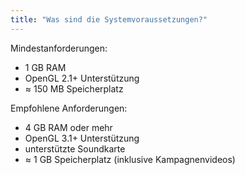 ```yaml
---
title: "Was sind die Systemvoraussetzungen?"
---
```


Mindestanforderungen:
- 1 GB RAM
- OpenGL 2.1+ Unterstützung
- ≈ 150 MB Speicherplatz

Empfohlene Anforderungen:
- 4 GB RAM oder mehr
- OpenGL 3.1+ Unterstützung
- unterstützte Soundkarte
- ≈ 1 GB Speicherplatz (inklusive Kampagnenvideos)
